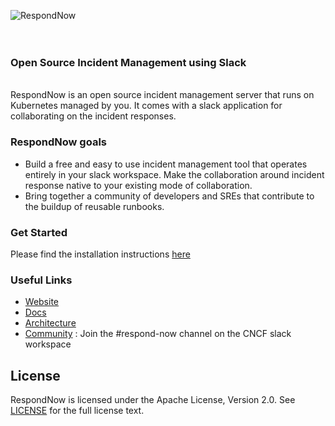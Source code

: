 [<img alt="RespondNow" src="https://github.com/user-attachments/assets/7b7a4b11-472a-46a9-833d-651f8b371cc9" align="left"> ](https://respondnow.io/)

<br><br><br>

### Open Source Incident Management using Slack
<br>
RespondNow is an open source incident management server that runs on Kubernetes managed by you. It comes with a slack application for collaborating on the incident responses. 


### RespondNow goals
- Build a free and easy to use incident management tool that operates entirely in your slack workspace. Make the collaboration around incident response native to your existing mode of collaboration.
- Bring together a community of developers and SREs that contribute to the buildup of reusable runbooks.

### Get Started
Please find the installation instructions [here](https://github.com/respondnow/respondnow-helm/blob/main/README.md)

### Useful Links
- [Website](https://respondnow.io/)
- [Docs](https://respondnow.github.io/respondnow/)
- [Architecture](https://github.com/respondnow/respondnow/wiki/RespondNow-Architecture-Diagram) 
- [Community](https://slack.cncf.io) : Join the #respond-now channel on the CNCF slack workspace

## License 

RespondNow is licensed under the Apache License, Version 2.0. See [LICENSE](./LICENSE) for the full license text. 
